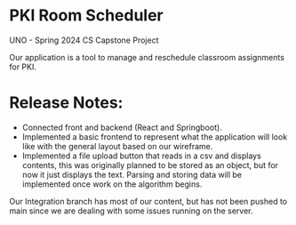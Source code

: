# PKI Room Scheduler

UNO - Spring 2024 CS Capstone Project

Our application is a tool to manage and reschedule classroom assignments for PKI.

# Release Notes:
- Connected front and backend (React and Springboot).
- Implemented a basic frontend to represent what the application will look like with the general layout based on our wireframe.
- Implemented a file upload button that reads in a csv and displays contents, this was originally planned to be stored as an object, but for now it just displays the text. Parsing and storing data will be implemented once work on the algorithm begins.

Our Integration branch has most of our content, but has not been pushed to main since we are dealing with some issues running on the server.